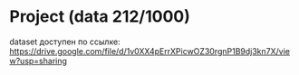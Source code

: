 # Project (data 212/1000)
dataset доступен по ссылке: https://drive.google.com/file/d/1v0XX4pErrXPicwOZ30rgnP1B9dj3kn7X/view?usp=sharing
